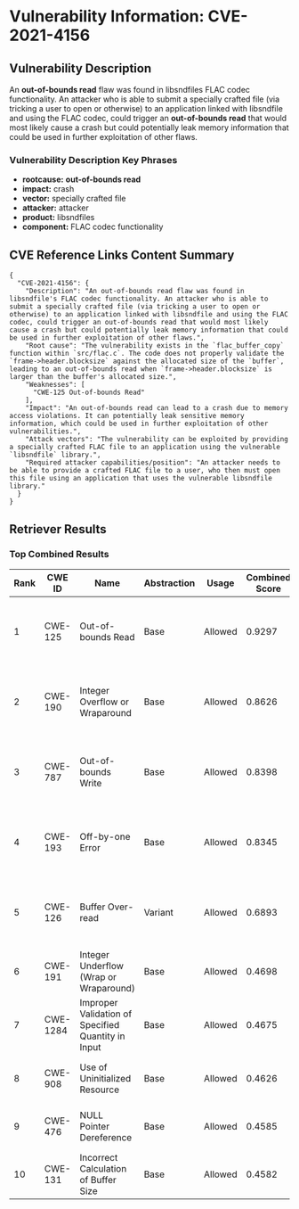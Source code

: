 # Vulnerability Information: CVE-2021-4156

## Vulnerability Description
An **out-of-bounds read** flaw was found in libsndfiles FLAC codec functionality. An attacker who is able to submit a specially crafted file (via tricking a user to open or otherwise) to an application linked with libsndfile and using the FLAC codec, could trigger an **out-of-bounds read** that would most likely cause a crash but could potentially leak memory information that could be used in further exploitation of other flaws.

### Vulnerability Description Key Phrases
- **rootcause:** **out-of-bounds read**
- **impact:** crash
- **vector:** specially crafted file
- **attacker:** attacker
- **product:** libsndfiles
- **component:** FLAC codec functionality

## CVE Reference Links Content Summary
```
{
  "CVE-2021-4156": {
    "Description": "An out-of-bounds read flaw was found in libsndfile's FLAC codec functionality. An attacker who is able to submit a specially crafted file (via tricking a user to open or otherwise) to an application linked with libsndfile and using the FLAC codec, could trigger an out-of-bounds read that would most likely cause a crash but could potentially leak memory information that could be used in further exploitation of other flaws.",
    "Root cause": "The vulnerability exists in the `flac_buffer_copy` function within `src/flac.c`. The code does not properly validate the `frame->header.blocksize` against the allocated size of the `buffer`, leading to an out-of-bounds read when `frame->header.blocksize` is larger than the buffer's allocated size.",
    "Weaknesses": [
      "CWE-125 Out-of-bounds Read"
    ],
    "Impact": "An out-of-bounds read can lead to a crash due to memory access violations. It can potentially leak sensitive memory information, which could be used in further exploitation of other vulnerabilities.",
    "Attack vectors": "The vulnerability can be exploited by providing a specially crafted FLAC file to an application using the vulnerable `libsndfile` library.",
    "Required attacker capabilities/position": "An attacker needs to be able to provide a crafted FLAC file to a user, who then must open this file using an application that uses the vulnerable libsndfile library."
  }
}
```

## Retriever Results

### Top Combined Results

| Rank | CWE ID | Name | Abstraction | Usage | Combined Score | Retrievers | Individual Scores |
|------|--------|------|-------------|-------|---------------|------------|-------------------|
| 1 | CWE-125 | Out-of-bounds Read | Base | Allowed | 0.9297 | dense, sparse, graph | dense: 0.593, sparse: 0.482, graph: 1.000 |
| 2 | CWE-190 | Integer Overflow or Wraparound | Base | Allowed | 0.8626 | dense, sparse, graph | dense: 0.588, sparse: 0.368, graph: 1.000 |
| 3 | CWE-787 | Out-of-bounds Write | Base | Allowed | 0.8398 | dense, sparse, graph | dense: 0.542, sparse: 0.369, graph: 1.000 |
| 4 | CWE-193 | Off-by-one Error | Base | Allowed | 0.8345 | dense, sparse, graph | dense: 0.542, sparse: 0.360, graph: 1.000 |
| 5 | CWE-126 | Buffer Over-read | Variant | Allowed | 0.6893 | dense, sparse, graph | dense: 0.574, sparse: 0.312, graph: 0.786 |
| 6 | CWE-191 | Integer Underflow (Wrap or Wraparound) | Base | Allowed | 0.4698 | dense, sparse | dense: 0.554, sparse: 0.337 |
| 7 | CWE-1284 | Improper Validation of Specified Quantity in Input | Base | Allowed | 0.4675 | dense, sparse | dense: 0.549, sparse: 0.337 |
| 8 | CWE-908 | Use of Uninitialized Resource | Base | Allowed | 0.4626 | dense, sparse | dense: 0.552, sparse: 0.326 |
| 9 | CWE-476 | NULL Pointer Dereference | Base | Allowed | 0.4585 | dense, sparse | dense: 0.541, sparse: 0.328 |
| 10 | CWE-131 | Incorrect Calculation of Buffer Size | Base | Allowed | 0.4582 | dense, sparse | dense: 0.544, sparse: 0.325 |

